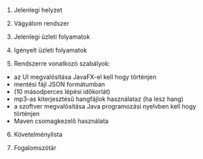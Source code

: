1. Jelenlegi helyzet

2. Vágyálom rendszer

3. Jelenlegi üzleti folyamatok

4. Igényelt üzleti folyamatok

5. Rendszerre vonatkozó szabályok:
  - az UI megvalósítása JavaFX-el kell hogy történjen
  - mentési fájl JSON formátumban
  - (10 másodperces lépési időkorlát)
  - mp3-as kiterjesztésű hangfájlok használataz (ha lesz hang)
  - a szoftver megvalósítása Java programozási nyelvben kell hogy történjen
  - Maven csomagkezelő használata

6. Követelménylista

7. Fogalomszótár
